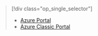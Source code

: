 > [!div class="op_single_selector"]
> 
> * [Azure Portal](../articles/storage/storage-enable-and-view-metrics.md)
> * [Azure Classic Portal](../articles/storage/storage-enable-and-view-metrics-classic-portal.md)
> 
> 

